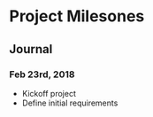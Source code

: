 # Project Milesones
## Journal 
### Feb 23rd, 2018 
* Kickoff project
* Define initial requirements 
